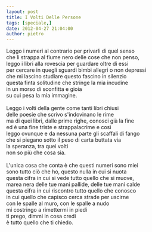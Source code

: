 ```yaml
---
layout: post
title: I Volti Delle Persone
tags: [speciale,]
date: 2012-04-27 21:04:00
author: pietro
---
```

Leggo i numeri al contrario per privarli di quel senso<br/>che li strappa al fiume nero delle cose che non penso,<br/>leggo i libri alla rovescia per guardare oltre di essi<br/>per cercare in quegli sguardi bimbi allegri o non depressi<br/>che mi lascino studiare questo fascino in silenzio<br/>questa finta solitudine che stringe la mia incudine<br/>in un morso di sconfitta e gioia<br/>su cui pesa la mia immagine.<br/><br/>Leggo i volti della gente come tanti libri chiusi<br/>delle poesie che scrivo s'indovinano le rime<br/>ma di quei libri,&nbsp;dalle prime righe, conosci già la fine<br/>ed è una fine triste e strappalacrime e così<br/>leggo ovunque e da nessuna parte gli scaffali di fango<br/>che si piegano sotto il peso di carta buttata via<br/>la speranza, tra quei volti<br/>non so più che cosa sia.<br/><br/>L'unica cosa che conta è che questi numeri sono miei<br/>sono tutto ciò che ho, questo nulla in cui si nuota<br/>questa cifra in cui si vede tutto quello che si muove,<br/>marea nera delle tue mani pallide, delle tue mani calde<br/>questa cifra in cui riscontro tutto quello che conosco<br/>in cui quello che capisco cerca strade per uscirne<br/>con le spalle al muro, con le spalle a nudo<br/>mi costringo a rimettermi in piedi<br/>ti prego, dimmi in cosa credi<br/>è tutto quello che ti chiedo.<br/><br/>
